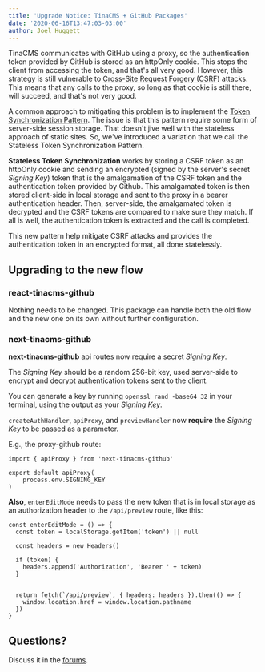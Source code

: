 ```yaml
---
title: 'Upgrade Notice: TinaCMS + GitHub Packages'
date: '2020-06-16T13:47:03-03:00'
author: Joel Huggett
---
```

TinaCMS communicates with GitHub using a proxy, so the authentication token provided by GitHub is stored as an httpOnly cookie. This stops the client from accessing the token, and that's all very good. However, this strategy is still vulnerable to [Cross-Site Request Forgery (CSRF)](https://owasp.org/www-community/attacks/csrf) attacks. This means that any calls to the proxy, so long as that cookie is still there, will succeed, and that's not very good.

A common approach to mitigating this problem is to implement the [Token Synchronization Pattern](https://cheatsheetseries.owasp.org/cheatsheets/Cross-Site_Request_Forgery_Prevention_Cheat_Sheet.html#synchronizer-token-pattern). The issue is that this pattern require some form of server-side session storage. That doesn't jive well with the stateless approach of static sites. So, we've introduced a variation that we call the Stateless Token Synchronization Pattern.

**Stateless Token Synchronization** works by storing a CSRF token as an httpOnly cookie and sending an encrypted (signed by the server's secret _Signing Key_) token that is the amalgamation of the CSRF token and the authentication token provided by Github. This amalgamated token is then stored client-side in local storage and sent to the proxy in a bearer authentication header. Then, server-side, the amalgamated token is decrypted and the CSRF tokens are compared to make sure they match. If all is well, the authentication token is extracted and the call is completed.

This new pattern help mitigate CSRF attacks and provides the authentication token in an encrypted format, all done statelessly.

## Upgrading to the new flow

### **react-tinacms-github**

Nothing needs to be changed. This package can handle both the old flow and the new one on its own without further configuration.

### **next-tinacms-github**

**next-tinacms-github** api routes now require a secret _Signing Key_.

The _Signing Key_ should be a random 256-bit key, used server-side to encrypt and decrypt authentication tokens sent to the client.

You can generate a key by running `openssl rand -base64 32` in your terminal, using the output as your _Signing Key_.

`createAuthHandler`, `apiProxy`, and `previewHandler` now  **require** the _Signing Key_ to be passed as a parameter.

E.g., the proxy-github route:

```TSX
import { apiProxy } from 'next-tinacms-github'

export default apiProxy(
    process.env.SIGNING_KEY
)
```

**Also**, `enterEditMode` needs to pass the new token that is in local storage as an authorization header to the `/api/preview` route, like this:

```TSX
const enterEditMode = () => {
  const token = localStorage.getItem('token') || null

  const headers = new Headers()

  if (token) {
    headers.append('Authorization', 'Bearer ' + token)
  }


  return fetch(`/api/preview`, { headers: headers }).then(() => {
    window.location.href = window.location.pathname
  })
}
```

## Questions?

Discuss it in the [forums]().
